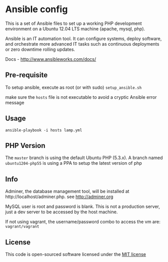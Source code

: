Ansible config
==============

This is a set of Ansible files to set up a working PHP development environment
on a Ubuntu 12.04 LTS machine (apache, mysql, php).

Ansible is an IT automation tool. It can configure systems, deploy software, and
orchestrate more advanced IT tasks such as continuous deployments or zero
downtime rolling updates.

Docs - http://www.ansibleworks.com/docs/


## Pre-requisite

To setup ansible, execute as root (or with sudo) `setup_ansible.sh`

make sure the `hosts` file is not executable to avoid a cryptic Ansible
error message


## Usage

    ansible-playbook -i hosts lamp.yml


## PHP Version

The `master` branch is using the default Ubuntu PHP (5.3.x). 
A branch named `ubuntu1204-php55` is using a PPA to setup the latest version of php

## Info

Adminer, the database management tool, will be installed at http://localhost/adminer.php. see http://adminer.org

MySQL user is root and password is blank. This is not a production server, just a dev server to be accessed by the host machine.

If not using vagrant, the username/password combo to access the vm are: `vagrant/vagrant`


##  License

This code is open-sourced software licensed under the
[MIT license](http://opensource.org/licenses/MIT)
